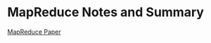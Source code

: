 # MapReduce Notes and Summary

[MapReduce Paper](https://pdos.csail.mit.edu/6.824/papers/mapreduce.pdf)